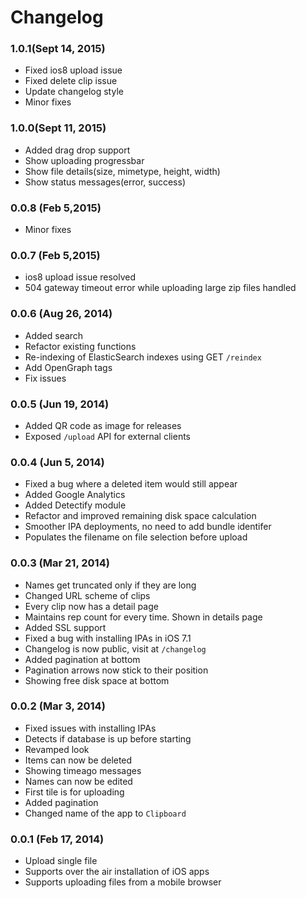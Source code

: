 # Changelog

### 1.0.1(Sept 14, 2015)
* Fixed ios8 upload issue
* Fixed delete clip issue
* Update changelog style
* Minor fixes

### 1.0.0(Sept 11, 2015)
* Added drag drop support
* Show uploading progressbar
* Show file details(size, mimetype, height, width)
* Show status messages(error, success)

### 0.0.8 (Feb 5,2015)
* Minor fixes

### 0.0.7 (Feb 5,2015)
* ios8 upload issue resolved
* 504 gateway timeout error while uploading large zip files handled

### 0.0.6 (Aug 26, 2014)
* Added search
* Refactor existing functions
* Re-indexing of ElasticSearch indexes using GET `/reindex`
* Add OpenGraph tags
* Fix issues

### 0.0.5 (Jun 19, 2014)
* Added QR code as image for releases
* Exposed `/upload` API for external clients

### 0.0.4 (Jun 5, 2014)
* Fixed a bug where a deleted item would still appear
* Added Google Analytics
* Added Detectify module
* Refactor and improved remaining disk space calculation
* Smoother IPA deployments, no need to add bundle identifer
* Populates the filename on file selection before upload

### 0.0.3 (Mar 21, 2014)
* Names get truncated only if they are long
* Changed URL scheme of clips
* Every clip now has a detail page
* Maintains rep count for every time. Shown in details page
* Added SSL support
* Fixed a bug with installing IPAs in iOS 7.1
* Changelog is now public, visit at `/changelog`
* Added pagination at bottom
* Pagination arrows now stick to their position
* Showing free disk space at bottom

### 0.0.2 (Mar 3, 2014)
* Fixed issues with installing IPAs
* Detects if database is up before starting
* Revamped look
* Items can now be deleted
* Showing timeago messages
* Names can now be edited
* First tile is for uploading
* Added pagination
* Changed name of the app to `Clipboard`

### 0.0.1 (Feb 17, 2014)
* Upload single file
* Supports over the air installation of iOS apps
* Supports uploading files from a mobile browser
